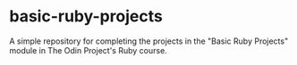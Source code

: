 # basic-ruby-projects
A simple repository for completing the projects in the "Basic Ruby Projects" module in The Odin Project's Ruby course.
